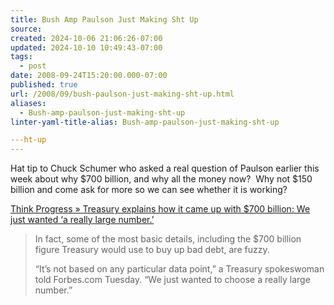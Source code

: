```yaml
---
title: Bush Amp Paulson Just Making Sht Up
source: 
created: 2024-10-06 21:06:26-07:00
updated: 2024-10-10 10:49:43-07:00
tags:
  - post
date: 2008-09-24T15:20:00.000-07:00
published: true
url: /2008/09/bush-paulson-just-making-sht-up.html
aliases:
  - Bush-amp-paulson-just-making-sht-up
linter-yaml-title-alias: Bush-amp-paulson-just-making-sht-up

---ht-up
---
```



Hat tip to Chuck Schumer who asked a real question of Paulson earlier this week about why $700 billion, and why all the money now?  Why not $150 billion and come ask for more so we can see whether it is working?  
  
[Think Progress » Treasury explains how it came up with $700 billion: We just wanted ‘a really large number.’](http://thinkprogress.org/2008/09/24/treasury-large-number/)  

> In fact, some of the most basic details, including the $700 billion figure Treasury would use to buy up bad debt, are fuzzy.  
>   
> “It’s not based on any particular data point,” a Treasury spokeswoman told Forbes.com Tuesday. “We just wanted to choose a really large number.”